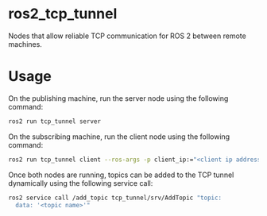 # ros2_tcp_tunnel
Nodes that allow reliable TCP communication for ROS 2 between remote machines.

# Usage
On the publishing machine, run the server node using the following command:
```bash
ros2 run tcp_tunnel server
```

On the subscribing machine, run the client node using the following command:
```bash
ros2 run tcp_tunnel client --ros-args -p client_ip:="<client ip address>"
```

Once both nodes are running, topics can be added to the TCP tunnel dynamically using the following service call:
```bash
ros2 service call /add_topic tcp_tunnel/srv/AddTopic "topic:
  data: '<topic name>'"
```
